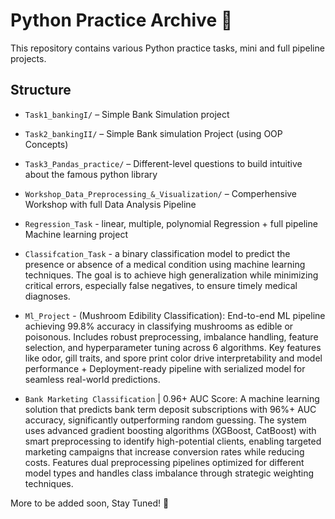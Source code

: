# Python Practice Archive 🐍

This repository contains various Python practice tasks, mini and full pipeline projects.

## Structure

- `Task1_bankingI/` – Simple Bank Simulation project

- `Task2_bankingII/` – Simple Bank simulation Project (using OOP Concepts)

- `Task3_Pandas_practice/` – Different-level questions to build intuitive about the famous python library

- `Workshop_Data_Preprocessing_&_Visualization/` – Comperhensive Workshop with full Data Analysis Pipeline

- `Regression_Task` - linear, multiple, polynomial Regression + full pipeline Machine learning project

- `Classifcation_Task` - a binary classification model to predict the presence or absence of a medical condition using machine learning techniques. The goal is to achieve high generalization while minimizing critical errors, especially false negatives, to ensure timely medical diagnoses. 

- `Ml_Project` - (Mushroom Edibility Classification): 
End-to-end ML pipeline achieving 99.8% accuracy in classifying mushrooms as edible or poisonous. Includes robust preprocessing, imbalance handling, feature selection, and hyperparameter tuning across 6 algorithms. Key features like odor, gill traits, and spore print color drive interpretability and model performance + Deployment-ready pipeline with serialized model for seamless real-world predictions.

- `Bank Marketing Classification` | 0.96+ AUC Score:
A machine learning solution that predicts bank term deposit subscriptions with 96%+ AUC accuracy, significantly outperforming random guessing. The system uses advanced gradient boosting algorithms (XGBoost, CatBoost) with smart preprocessing to identify high-potential clients, enabling targeted marketing campaigns that increase conversion rates while reducing costs. Features dual preprocessing pipelines optimized for different model types and handles class imbalance through strategic weighting techniques.

More to be added soon, Stay Tuned! 🚀


